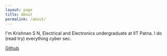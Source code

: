 ```yaml
---
layout: page
title: About
permalink: /about/
---
```


I'm Krishnan S N, Electrical and Electronics undergraduate at IIT Patna. I do (read try) everything cyber sec.

[Github](https://github.com/lordlabuckdas)
